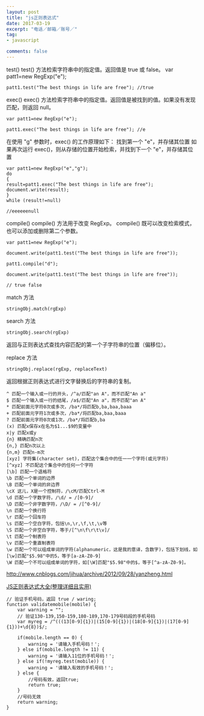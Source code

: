 ```yaml
---
layout: post
title: "js正则表达式"
date: 2017-03-19
excerpt: "电话／邮箱／账号／"
tag:
- javascript

comments: false
---
```


test()
test() 方法检索字符串中的指定值。返回值是 true 或 false。
	var patt1=new RegExp("e");
	
	patt1.test("The best things in life are free"); //true

exec()
exec() 方法检索字符串中的指定值。返回值是被找到的值。如果没有发现匹配，则返回 null。

	var patt1=new RegExp("e");
	
	patt1.exec("The best things in life are free"); //e

在使用 "g" 参数时，exec() 的工作原理如下：
找到第一个 "e"，并存储其位置
如果再次运行 exec()，则从存储的位置开始检索，并找到下一个 "e"，并存储其位置


	var patt1=new RegExp("e","g");
	do
	{
	result=patt1.exec("The best things in life are free");
	document.write(result);
	}
	while (result!=null) 

	//eeeeeenull

compile()
compile() 方法用于改变 RegExp。
compile() 既可以改变检索模式，也可以添加或删除第二个参数。

	var patt1=new RegExp("e");
	
	document.write(patt1.test("The best things in life are free"));
	
	patt1.compile("d");
	
	document.write(patt1.test("The best things in life are free"));

	// true false


match 方法 

	stringObj.match(rgExp) 
search 方法 

	stringObj.search(rgExp) 
返回与正则表达式查找内容匹配的第一个子字符串的位置（偏移位）。 

replace 方法 

	stringObj.replace(rgExp, replaceText) 
返回根据正则表达式进行文字替换后的字符串的复制。 


	^ 匹配一个输入或一行的开头，/^a/匹配"an A"，而不匹配"An a" 
	$ 匹配一个输入或一行的结尾，/a$/匹配"An a"，而不匹配"an A" 
	* 匹配前面元字符0次或多次，/ba*/将匹配b,ba,baa,baaa 
	+ 匹配前面元字符1次或多次，/ba*/将匹配ba,baa,baaa 
	? 匹配前面元字符0次或1次，/ba*/将匹配b,ba 
	(x) 匹配x保存x在名为$1...$9的变量中 
	x|y 匹配x或y 
	{n} 精确匹配n次 
	{n,} 匹配n次以上 
	{n,m} 匹配n-m次 
	[xyz] 字符集(character set)，匹配这个集合中的任一一个字符(或元字符) 
	[^xyz] 不匹配这个集合中的任何一个字符 
	[\b] 匹配一个退格符 
	\b 匹配一个单词的边界 
	\B 匹配一个单词的非边界 
	\cX 这儿，X是一个控制符，/\cM/匹配Ctrl-M 
	\d 匹配一个字数字符，/\d/ = /[0-9]/ 
	\D 匹配一个非字数字符，/\D/ = /[^0-9]/ 
	\n 匹配一个换行符 
	\r 匹配一个回车符 
	\s 匹配一个空白字符，包括\n,\r,\f,\t,\v等 
	\S 匹配一个非空白字符，等于/[^\n\f\r\t\v]/ 
	\t 匹配一个制表符 
	\v 匹配一个重直制表符 
	\w 匹配一个可以组成单词的字符(alphanumeric，这是我的意译，含数字)，包括下划线，如[\w]匹配"$5.98"中的5，等于[a-zA-Z0-9] 
	\W 匹配一个不可以组成单词的字符，如[\W]匹配"$5.98"中的$，等于[^a-zA-Z0-9]。

http://www.cnblogs.com/jihua/archive/2012/09/28/yanzheng.html

<a href="http://www.jb51.net/article/43190.htm">JS正则表达式大全(整理详细且实用)</a>


	// 验证手机号码，返回 true / waring;
	function validatemobile(mobile) {
		var warning = "";
		// 验证130-139,150-159,180-189,170-179号码段的手机号码
		var myreg = /^(((13[0-9]{1})|(15[0-9]{1})|(18[0-9]{1})|(17[0-9]{1}))+\d{8})$/;

		if(mobile.length == 0) {
			warning = '请输入手机号码！';
		} else if(mobile.length != 11) {
			warning = '请输入11位的手机号码！';
		} else if(!myreg.test(mobile)) {
			warning = '请输入有效的手机号码！';
		} else {
			//号码有效，返回true;
			return true;
		}
		//号码无效
		return warning;
	}
	


